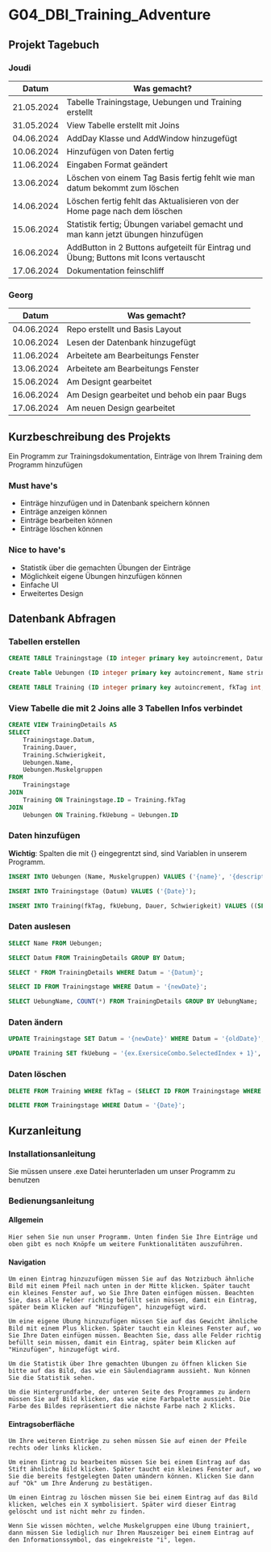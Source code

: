 # G04_DBI_Training_Adventure
## Projekt Tagebuch 

### Joudi
| Datum      | Was gemacht?                                                                          |
| ---------- | ------------------------------------------------------------------------------------- |
| 21.05.2024 | Tabelle Trainingstage, Uebungen und Training erstellt                                 |
| 31.05.2024 | View Tabelle erstellt mit Joins                                                       |
| 04.06.2024 | AddDay Klasse und AddWindow hinzugefügt                                               |
| 10.06.2024 | Hinzufügen von Daten fertig                                                           |
| 11.06.2024 | Eingaben Format geändert                                                              |
| 13.06.2024 | Löschen von einem Tag Basis fertig fehlt wie man datum bekommt zum löschen            |
| 14.06.2024 | Löschen fertig fehlt das Aktualisieren von der Home page nach dem löschen             |
| 15.06.2024 | Statistik fertig; Übungen variabel gemacht und man kann jetzt übungen hinzufügen      |
| 16.06.2024 | AddButton in 2 Buttons aufgeteilt für Eintrag und Übung; Buttons mit Icons vertauscht |
| 17.06.2024 | Dokumentation feinschliff                                                             |

### Georg
| Datum      | Was gemacht?                                 |
| ---------- | -------------------------------------------- |
| 04.06.2024 | Repo erstellt und Basis Layout               |
| 10.06.2024 | Lesen der Datenbank hinzugefügt              |
| 11.06.2024 | Arbeitete am Bearbeitungs Fenster            |
| 13.06.2024 | Arbeitete am Bearbeitungs Fenster            |
| 15.06.2024 | Am Designt gearbeitet                        |
| 16.06.2024 | Am Design gearbeitet und behob ein paar Bugs |
| 17.06.2024 | Am neuen Design gearbeitet                   |

## Kurzbeschreibung des Projekts
Ein Programm zur Trainingsdokumentation, Einträge von Ihrem Training dem Programm hinzufügen
### Must have's
- Einträge hinzufügen und in Datenbank speichern können
- Einträge anzeigen können
- Einträge bearbeiten können
- Einträge löschen können
### Nice to have's
- Statistik über die gemachten Übungen der Einträge
- Möglichkeit eigene Übungen hinzufügen können
- Einfache UI
- Erweitertes Design

## Datenbank Abfragen

### Tabellen erstellen
```sql
CREATE TABLE Trainingstage (ID integer primary key autoincrement, Datum date);
```

```sql
Create Table Uebungen (ID integer primary key autoincrement, Name string, Muskelgruppen string);
```

```sql
CREATE TABLE Training (ID integer primary key autoincrement, fkTag int, fkUebung int, Dauer integer, Schwierigkeit integer);
```

### View Tabelle die mit 2 Joins alle 3 Tabellen Infos verbindet
```sql
CREATE VIEW TrainingDetails AS
SELECT
    Trainingstage.Datum,
    Training.Dauer,
    Training.Schwierigkeit,
    Uebungen.Name,
    Uebungen.Muskelgruppen
FROM
    Trainingstage
JOIN
    Training ON Trainingstage.ID = Training.fkTag
JOIN
    Uebungen ON Training.fkUebung = Uebungen.ID
```

### Daten hinzufügen
**Wichtig**: Spalten die mit {} eingegrentzt sind, sind Variablen in unserem Programm.
```sql
INSERT INTO Uebungen (Name, Muskelgruppen) VALUES ('{name}', '{description}');
```
```sql
INSERT INTO Trainingstage (Datum) VALUES ('{Date}');
```
```sql
INSERT INTO Training(fkTag, fkUebung, Dauer, Schwierigkeit) VALUES ((SELECT ID From Trainingstage WHERE Datum = '{Date}'), {Exercise+1}, {Duration}, {Difficulty});
```

### Daten auslesen
```sql
SELECT Name FROM Uebungen;
```
```sql
SELECT Datum FROM TrainingDetails GROUP BY Datum;
```
```sql
SELECT * FROM TrainingDetails WHERE Datum = '{Datum}';
```
```sql
SELECT ID FROM Trainingstage WHERE Datum = '{newDate}';
```
```sql
SELECT UebungName, COUNT(*) FROM TrainingDetails GROUP BY UebungName;
```
### Daten ändern
```sql
UPDATE Trainingstage SET Datum = '{newDate}' WHERE Datum = '{oldDate}';
```
```sql
UPDATE Training SET fkUebung = '{ex.ExersiceCombo.SelectedIndex + 1}', Dauer = '{int.Parse(ex.TimeSpan.Text)}', Schwierigkeit = {ex.DifficultyCombo.SelectedIndex + 1} WHERE  ID = {ex.ID};"
```
### Daten löschen
```sql
DELETE FROM Training WHERE fkTag = (SELECT ID FROM Trainingstage WHERE Datum = '{Date}');
```
```sql
DELETE FROM Trainingstage WHERE Datum = '{Date}';
```

## Kurzanleitung
### Installationsanleitung
Sie müssen unsere .exe Datei herunterladen um unser Programm zu benutzen
### Bedienungsanleitung
#### Allgemein
```answer
Hier sehen Sie nun unser Programm. Unten finden Sie Ihre Einträge und oben gibt es noch Knöpfe um weitere Funktionalitäten auszuführen.
```
#### Navigation
```answer
Um einen Eintrag hinzuzufügen müssen Sie auf das Notzizbuch ähnliche Bild mit einem Pfeil nach unten in der Mitte klicken. Später taucht ein kleines Fenster auf, wo Sie Ihre Daten einfügen müssen. Beachten Sie, dass alle Felder richtig befüllt sein müssen, damit ein Eintrag, später beim Klicken auf "Hinzufügen", hinzugefügt wird.
```

```answer
Um eine eigene Übung hinzuzufügen müssen Sie auf das Gewicht ähnliche Bild mit einem Plus klicken. Später taucht ein kleines Fenster auf, wo Sie Ihre Daten einfügen müssen. Beachten Sie, dass alle Felder richtig befüllt sein müssen, damit ein Eintrag, später beim Klicken auf "Hinzufügen", hinzugefügt wird.
```

```answer
Um die Statistik über Ihre gemachten Übungen zu öffnen klicken Sie bitte auf das Bild, das wie ein Säulendiagramm aussieht. Nun können Sie die Statistik sehen.
```

```answer
Um die Hintergrundfarbe, der unteren Seite des Programmes zu ändern müssen Sie auf Bild klicken, das wie eine Farbpalette aussieht. Die Farbe des Bildes repräsentiert die nächste Farbe nach 2 Klicks.
```
#### Eintragsoberfläche
```answer
Um Ihre weiteren Einträge zu sehen müssen Sie auf einen der Pfeile rechts oder links klicken.
```

```answer
Um einen Eintrag zu bearbeiten müssen Sie bei einem Eintrag auf das Stift ähnliche Bild klicken. Später taucht ein kleines Fenster auf, wo Sie die bereits festgelegten Daten umändern können. Klicken Sie dann auf "Ok" um Ihre Änderung zu bestätigen.
```

```answer
Um einen Eintrag zu löschen müssen Sie bei einem Eintrag auf das Bild klicken, welches ein X symbolisiert. Später wird dieser Eintrag gelöscht und ist nicht mehr zu finden.
```

```answer
Wenn Sie wissen möchten, welche Muskelgruppen eine Übung trainiert, dann müssen Sie lediglich nur Ihren Mauszeiger bei einem Eintrag auf den Informationssymbol, das eingekreiste "i", legen.
```